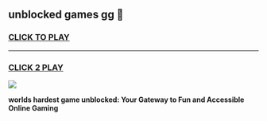
## unblocked games gg 👋
<h3>
<a href="https://premium.freeplayer.one?title=unblocked_games_gg&ref=13F">CLICK TO PLAY</a></h3>
<hr>

<h3>
<a href="https://premium.freeplayer.one?title=unblocked_games_gg&ref=13F">CLICK 2 PLAY</a>
  
</h3>

<a href="https://premium.freeplayer.one?title=unblocked_games_gg&ref=12F/"><img src="https://clearcache.store/games.png"></a>


**worlds hardest game unblocked: Your Gateway to Fun and Accessible Online Gaming**
